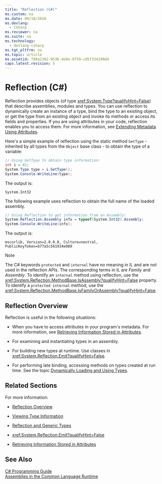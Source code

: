 ```yaml
---
title: "Reflection (C#)"
ms.custom: na
ms.date: 09/18/2016
ms.devlang: 
  - CSharp
ms.reviewer: na
ms.suite: na
ms.technology: 
  - devlang-csharp
ms.tgt_pltfrm: na
ms.topic: article
ms.assetid: f80a2362-953b-4e8e-9759-cd5f334190d4
caps.latest.revision: 5
---
```

# Reflection (C#)
Reflection provides objects (of type <xref:System.Type?qualifyHint=False>) that describe assemblies, modules and types. You can use reflection to dynamically create an instance of a type, bind the type to an existing object, or get the type from an existing object and invoke its methods or access its fields and properties. If you are using attributes in your code, reflection enables you to access them. For more information, see [Extending Metadata Using Attributes](assetId:///30386922-1e00-4602-9ebf-526b271a8b87).  
  
 Here's a simple example of reflection using the static method `GetType` - inherited by all types from the `Object` base class - to obtain the type of a variable:  
  
```c#  
// Using GetType to obtain type information:  
int i = 42;  
System.Type type = i.GetType();  
System.Console.WriteLine(type);  
```  
  
 The output is:  
  
 `System.Int32`  
  
 The following example uses reflection to obtain the full name of the loaded assembly.  
  
```c#  
// Using Reflection to get information from an Assembly:  
System.Reflection.Assembly info = typeof(System.Int32).Assembly;  
System.Console.WriteLine(info);  
```  
  
 The output is:  
  
 `mscorlib, Version=2.0.0.0, Culture=neutral, PublicKeyToken=b77a5c561934e089`  
  
> [!NOTE]
>  The C# keywords `protected` and `internal` have no meaning in IL and are not used in the reflection APIs. The corresponding terms in IL are *Family* and *Assembly*. To identify an `internal` method using reflection, use the <xref:System.Reflection.MethodBase.IsAssembly?qualifyHint=False> property. To identify a `protected internal` method, use the <xref:System.Reflection.MethodBase.IsFamilyOrAssembly?qualifyHint=False>.  
  
## Reflection Overview  
 Reflection is useful in the following situations:  
  
-   When you have to access attributes in your program's metadata. For more information, see [Retrieving Information Stored in Attributes](assetId:///37dfe4e3-7da0-48b6-a3d9-398981524e1c).  
  
-   For examining and instantiating types in an assembly.  
  
-   For building new types at runtime. Use classes in <xref:System.Reflection.Emit?qualifyHint=False>.  
  
-   For performing late binding, accessing methods on types created at run time. See the topic [Dynamically Loading and Using Types](assetId:///db985bec-5942-40ec-b13a-771ae98623dc).  
  
## Related Sections  
 For more information:  
  
-   [Reflection Overview](assetId:///d1a58e7f-fb39-4d50-bf84-e3b8f9bf9775)  
  
-   [Viewing Type Information](assetId:///7e7303a9-4064-4738-b4e7-b75974ed70d2)  
  
-   [Reflection and Generic Types](assetId:///f7180fc5-dd41-42d4-8a8e-1b34288e06de)  
  
-   <xref:System.Reflection.Emit?qualifyHint=False>  
  
-   [Retrieving Information Stored in Attributes](assetId:///37dfe4e3-7da0-48b6-a3d9-398981524e1c)  
  
## See Also  
 [C# Programming Guide](../vs140/C#-Programming-Guide.md)   
 [Assemblies in the Common Language Runtime](assetId:///2cfebe19-7436-49f1-bd99-3c4019f0b676)